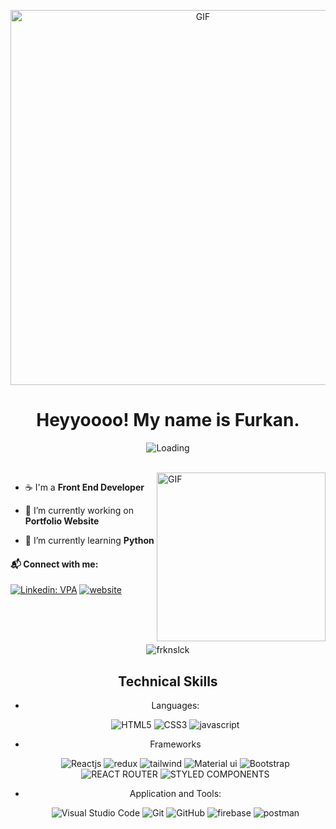 <p align="center">
  <img align="center" width="600px" alt="GIF" src="https://media.tenor.com/oWn3FXd8w1cAAAAC/megumin.gif" />
</p>

<p>
  <h1 align="center"><b>Heyyoooo! My name is Furkan.</b></h1>
</p>

<p align="center">
  <img align="center" src = "https://profile-counter.glitch.me/frknslck/count.svg" alt ="Loading">
</p>

<br>
<img align="right" height="270px" alt="GIF" src="https://media.tenor.com/JSo4fdXkFW8AAAAC/haruhi.gif" />

- ☕ I'm a **Front End Developer**

- 🔭 I’m currently working on **Portfolio Website**

- 🌱 I’m currently learning **Python**
#### 📬 Connect with me:
[![Linkedin: VPA](https://img.shields.io/badge/linkedin-%230077B5.svg?&style=for-the-badge&logo=linkedin&logoColor=white)](https://www.linkedin.com/in/furkansb/)
[![website](https://img.shields.io/badge/gmail-f1f2f6.svg?&style=for-the-badge&logo=gmail&logoColor=red)](mailto:furkanselcuk.fs58@gmail.com)

<br>
<br>
<br>

<p align="center">
    <img align="center" src="https://github-readme-streak-stats.herokuapp.com/?user=frknslck&" alt="frknslck" />
</p>

<h2 align="center">Technical Skills</h2>
<div align="center">
<p align="center">

- Languages:
    
    ![HTML5](https://img.shields.io/badge/html5-%23E34F26.svg?style=for-the-badge&logo=html5&logoColor=white)
    ![CSS3](https://img.shields.io/badge/css3-%231572B6.svg?style=for-the-badge&logo=css3&logoColor=white)
    ![javascript](https://img.shields.io/badge/javascript%20-%23323330.svg?&style=for-the-badge&logo=javascript&logoColor=%23F7DF1E)
  
    
- Frameworks

   ![Reactjs](https://img.shields.io/badge/react%20-%2320232a.svg?&style=for-the-badge&logo=react&logoColor=%2361DAFB)
   ![redux](https://img.shields.io/badge/Redux-593D88?style=for-the-badge&logo=redux&logoColor=white)
   ![tailwind](https://img.shields.io/badge/Tailwind_CSS-38B2AC?style=for-the-badge&logo=tailwind-css&logoColor=white)
   ![Material ui](https://img.shields.io/badge/Material%20UI-007FFF?style=for-the-badge&logo=mui&logoColor=white)
   ![Bootstrap](https://img.shields.io/badge/bootstrap%20-%23563D7C.svg?&style=for-the-badge&logo=bootstrap&logoColor=white)
   ![REACT ROUTER](https://img.shields.io/badge/React_Router-CA4245?style=for-the-badge&logo=react-router&logoColor=white)
   ![STYLED COMPONENTS](https://img.shields.io/badge/styled--components-DB7093?style=for-the-badge&logo=styled-components&logoColor=white)


- Application and Tools:

    ![Visual Studio Code](https://img.shields.io/badge/Visual%20Studio%20Code-0078d7.svg?style=for-the-badge&logo=visual-studio-code&logoColor=white)
    ![Git](https://img.shields.io/badge/GIT-E44C30?style=for-the-badge&logo=git&logoColor=white)
    ![GitHub](https://img.shields.io/badge/github-%23121011.svg?style=for-the-badge&logo=github&logoColor=white)
    ![firebase](https://img.shields.io/badge/firebase-ffca28?style=for-the-badge&logo=firebase&logoColor=black)
    ![postman](https://img.shields.io/badge/Postman-FF6C37?style=for-the-badge&logo=Postman&logoColor=white)
</p>
</div>
